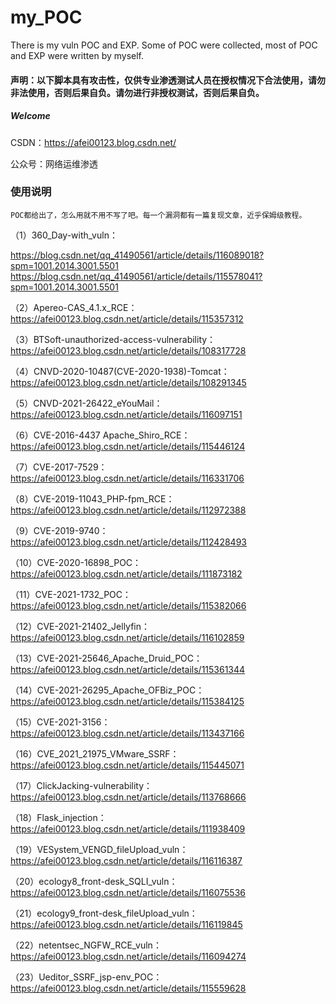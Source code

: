 # my_POC
There is my vuln POC and EXP. Some of POC were collected, most of POC and EXP were written by myself.

#### 声明：以下脚本具有攻击性，仅供专业渗透测试人员在授权情况下合法使用，请勿非法使用，否则后果自负。请勿进行非授权测试，否则后果自负。

##### Welcome
   CSDN：https://afei00123.blog.csdn.net/
   
   公众号：网络运维渗透
  

### 使用说明
    POC都给出了，怎么用就不用不写了吧。每一个漏洞都有一篇复现文章，近乎保姆级教程。

（1）360_Day-with_vuln：

   https://blog.csdn.net/qq_41490561/article/details/116089018?spm=1001.2014.3001.5501
   https://blog.csdn.net/qq_41490561/article/details/115578041?spm=1001.2014.3001.5501
     
（2）Apereo-CAS_4.1.x_RCE：https://afei00123.blog.csdn.net/article/details/115357312

（3）BTSoft-unauthorized-access-vulnerability：https://afei00123.blog.csdn.net/article/details/108317728

（4）CNVD-2020-10487(CVE-2020-1938)-Tomcat：https://afei00123.blog.csdn.net/article/details/108291345

（5）CNVD-2021-26422_eYouMail：https://afei00123.blog.csdn.net/article/details/116097151

（6）CVE-2016-4437 Apache_Shiro_RCE：https://afei00123.blog.csdn.net/article/details/115446124

（7）CVE-2017-7529：https://afei00123.blog.csdn.net/article/details/116331706

（8）CVE-2019-11043_PHP-fpm_RCE：https://afei00123.blog.csdn.net/article/details/112972388

（9）CVE-2019-9740：https://afei00123.blog.csdn.net/article/details/112428493

（10）CVE-2020-16898_POC：https://afei00123.blog.csdn.net/article/details/111873182

（11）CVE-2021-1732_POC：https://afei00123.blog.csdn.net/article/details/115382066

（12）CVE-2021-21402_Jellyfin：https://afei00123.blog.csdn.net/article/details/116102859

（13）CVE-2021-25646_Apache_Druid_POC：https://afei00123.blog.csdn.net/article/details/115361344

（14）CVE-2021-26295_Apache_OFBiz_POC：https://afei00123.blog.csdn.net/article/details/115384125

（15）CVE-2021-3156：https://afei00123.blog.csdn.net/article/details/113437166

（16）CVE_2021_21975_VMware_SSRF：https://afei00123.blog.csdn.net/article/details/115445071

（17）ClickJacking-vulnerability：https://afei00123.blog.csdn.net/article/details/113768666

（18）Flask_injection：https://afei00123.blog.csdn.net/article/details/111938409

（19）VESystem_VENGD_fileUpload_vuln：https://afei00123.blog.csdn.net/article/details/116116387

（20）ecology8_front-desk_SQLI_vuln：https://afei00123.blog.csdn.net/article/details/116075536

（21）ecology9_front-desk_fileUpload_vuln：https://afei00123.blog.csdn.net/article/details/116119845

（22）netentsec_NGFW_RCE_vuln：https://afei00123.blog.csdn.net/article/details/116094274

（23）Ueditor_SSRF_jsp-env_POC：https://afei00123.blog.csdn.net/article/details/115559628
